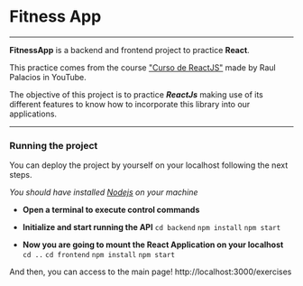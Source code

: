 # Fitness App
***

**FitnessApp** is a backend and frontend project to practice **React**.

This practice comes from the course ["Curso de ReactJS"](https://www.youtube.com/playlist?list=PLIddmSRJEJ0vEBB6ECegg35IQ-sWjSDdo) made by Raul Palacios in YouTube.

The objective of this project is to practice ***ReactJs*** making use of its different features to know how to incorporate this library into our applications.

***

### Running the project

You can deploy the project by yourself on your localhost following the next steps.

*You should have installed [Nodejs](https://nodejs.org/es/) on your machine*

* **Open a terminal to execute control commands**

* **Initialize and start running the API**
    `cd backend`
    `npm install`
    `npm start`

* **Now you are going to mount the React Application on your localhost**
    `cd ..`
    `cd frontend`
    `npm install`
    `npm start`

And then, you can access to the main page! http://localhost:3000/exercises